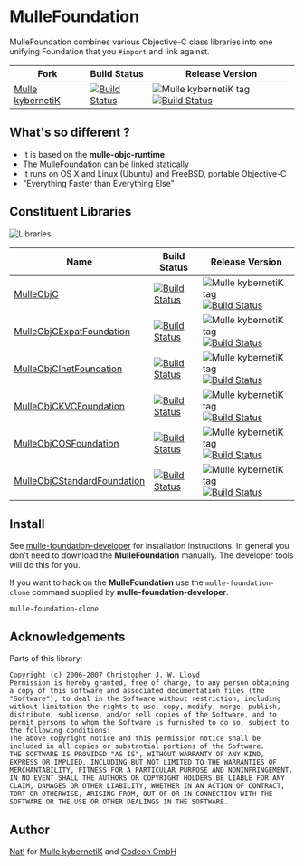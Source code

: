 <!-- [comment]: <> (DO NOT EDIT THIS FILE. EDIT THE TEMPLATE "templates/README.md.scion") -->
# MulleFoundation

MulleFoundation combines various Objective-C class libraries into one unifying
Foundation that you `#import` and link against.

Fork      |  Build Status | Release Version
----------|---------------|-----------------------------------
[Mulle kybernetiK](//github.com/mulle-nat/MulleFoundation) | [![Build Status](https://travis-ci.org/mulle-nat/MulleFoundation.svg?branch=release)](https://travis-ci.org/mulle-nat/MulleFoundation) | ![Mulle kybernetiK tag](https://img.shields.io/github/tag/mulle-nat/MulleFoundation.svg) [![Build Status](https://travis-ci.org/mulle-nat/MulleFoundation.svg?branch=release)](https://travis-ci.org/mulle-nat/MulleFoundation)
<!--
[Community](https://github.com/mulle-objc/MulleFoundation/tree/release) | [![Build Status](https://travis-ci.org/mulle-objc/MulleFoundation.svg)](https://travis-ci.org/mulle-objc/MulleFoundation) | ![Community tag](https://img.shields.io/github/tag/mulle-objc/MulleFoundation.svg) [![Build Status](https://travis-ci.org/mulle-objc/MulleFoundation.svg?branch=release)](https://travis-ci.org/mulle-objc/MulleFoundation)
-->

## What's so different ?

* It is based on the **mulle-objc-runtime**
* The MulleFoundation can be linked statically
* It runs on OS X and Linux (Ubuntu) and FreeBSD, portable Objective-C
* "Everything Faster than Everything Else"


## Constituent Libraries

![Libraries](https://raw.githubusercontent.com/mulle-nat/MulleFoundation/release/dox/MulleFoundation-dependencies.png)

  Name         | Build Status | Release Version
---------------|--------------|---------------------------------
[MulleObjC](//github.com/mulle-nat/MulleObjC) | [![Build Status](https://travis-ci.org/mulle-nat/MulleObjC.svg?branch=release)](https://travis-ci.org/mulle-nat/MulleObjC) | ![Mulle kybernetiK tag](https://img.shields.io/github/tag/mulle-nat/MulleObjC.svg) [![Build Status](https://travis-ci.org/mulle-nat/MulleObjC.svg?branch=release)](https://travis-ci.org/mulle-nat/MulleObjC)
[MulleObjCExpatFoundation](//github.com/mulle-nat/MulleObjCExpatFoundation)  | [![Build Status](https://travis-ci.org/mulle-nat/MulleObjCExpatFoundation.svg?branch=release)](https://travis-ci.org/mulle-nat/MulleObjCExpatFoundation) | ![Mulle kybernetiK tag](https://img.shields.io/github/tag/mulle-nat/MulleObjCExpatFoundation.svg) [![Build Status](https://travis-ci.org/mulle-nat/MulleObjCExpatFoundation.svg?branch=release)](https://travis-ci.org/mulle-nat/MulleObjCExpatFoundation)
[MulleObjCInetFoundation](//github.com/mulle-nat/MulleObjCInetFoundation) | [![Build Status](https://travis-ci.org/mulle-nat/MulleObjCInetFoundation.svg?branch=release)](https://travis-ci.org/mulle-nat/MulleObjCInetFoundation) | ![Mulle kybernetiK tag](https://img.shields.io/github/tag/mulle-nat/MulleObjCInetFoundation.svg) [![Build Status](https://travis-ci.org/mulle-nat/MulleObjCInetFoundation.svg?branch=release)](https://travis-ci.org/mulle-nat/MulleObjCInetFoundation)
[MulleObjCKVCFoundation](//github.com/mulle-nat/MulleObjCKVCFoundation) | [![Build Status](https://travis-ci.org/mulle-nat/MulleObjCKVCFoundation.svg?branch=release)](https://travis-ci.org/mulle-nat/MulleObjCKVCFoundation) | ![Mulle kybernetiK tag](https://img.shields.io/github/tag/mulle-nat/MulleObjCKVCFoundation.svg) [![Build Status](https://travis-ci.org/mulle-nat/MulleObjCKVCFoundation.svg?branch=release)](https://travis-ci.org/mulle-nat/MulleObjCKVCFoundation)
[MulleObjCOSFoundation](//github.com/mulle-nat/MulleObjCOSFoundation) | [![Build Status](https://travis-ci.org/mulle-nat/MulleObjCOSFoundation.svg?branch=release)](https://travis-ci.org/mulle-nat/MulleObjCOSFoundation) | ![Mulle kybernetiK tag](https://img.shields.io/github/tag/mulle-nat/MulleObjCOSFoundation.svg) [![Build Status](https://travis-ci.org/mulle-nat/MulleObjCOSFoundation.svg?branch=release)](https://travis-ci.org/mulle-nat/MulleObjCOSFoundation)
[MulleObjCStandardFoundation](//github.com/mulle-nat/MulleObjCStandardFoundation) | [![Build Status](https://travis-ci.org/mulle-nat/MulleObjCStandardFoundation.svg?branch=release)](https://travis-ci.org/mulle-nat/MulleObjCStandardFoundation) | ![Mulle kybernetiK tag](https://img.shields.io/github/tag/mulle-nat/MulleObjCStandardFoundation.svg) [![Build Status](https://travis-ci.org/mulle-nat/MulleObjCStandardFoundation.svg?branch=release)](https://travis-ci.org/mulle-nat/MulleObjCStandardFoundation)


## Install

See [mulle-foundation-developer](//github.com/mulle-nat/mulle-foundation-developer)
for installation instructions. In general you don't need to download the
**MulleFoundation** manually. The developer tools will do this for you.

If you want to hack on the **MulleFoundation** use the
`mulle-foundation-clone` command supplied by **mulle-foundation-developer**.

```
mulle-foundation-clone
```


## Acknowledgements

Parts of this library:

```
Copyright (c) 2006-2007 Christopher J. W. Lloyd
Permission is hereby granted, free of charge, to any person obtaining a copy of this software and associated documentation files (the "Software"), to deal in the Software without restriction, including without limitation the rights to use, copy, modify, merge, publish, distribute, sublicense, and/or sell copies of the Software, and to permit persons to whom the Software is furnished to do so, subject to the following conditions:
The above copyright notice and this permission notice shall be included in all copies or substantial portions of the Software.
THE SOFTWARE IS PROVIDED "AS IS", WITHOUT WARRANTY OF ANY KIND, EXPRESS OR IMPLIED, INCLUDING BUT NOT LIMITED TO THE WARRANTIES OF MERCHANTABILITY, FITNESS FOR A PARTICULAR PURPOSE AND NONINFRINGEMENT. IN NO EVENT SHALL THE AUTHORS OR COPYRIGHT HOLDERS BE LIABLE FOR ANY CLAIM, DAMAGES OR OTHER LIABILITY, WHETHER IN AN ACTION OF CONTRACT, TORT OR OTHERWISE, ARISING FROM, OUT OF OR IN CONNECTION WITH THE SOFTWARE OR THE USE OR OTHER DEALINGS IN THE SOFTWARE.
```


## Author

[Nat!](//www.mulle-kybernetik.com/weblog) for
[Mulle kybernetiK](//www.mulle-kybernetik.com) and
[Codeon GmbH](//www.codeon.de)
